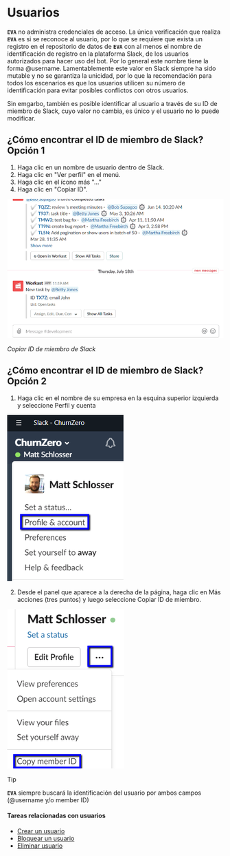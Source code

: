 # Usuarios

**`EVA`** no administra credenciales de acceso. La única verificación que realiza **`EVA`** es si se reconoce al usuario, por lo que se requiere que exista un registro en el repositorio de datos de **`EVA`** con al menos el nombre de identificación de registro en la plataforma Slack, de los usuarios autorizados para hacer uso del bot. Por lo general este nombre tiene la forma @username. Lamentablemente este valor en Slack siempre ha sido mutable y no se garantiza la unicidad, por lo que la recomendación para todos los escenarios es que los usuarios utilicen su número de identificación para evitar posibles conflictos con otros usuarios.

Sin emgarbo, también es posible identificar al usuario a través de su ID de miembro de Slack, cuyo valor no cambia, es único y  el usuario no lo puede modificar.

## ¿Cómo encontrar el ID de miembro de Slack? Opción 1

1. Haga clic en un nombre de usuario dentro de Slack.
2. Haga clic en "Ver perfil" en el menú.
3. Haga clic en el ícono más "..."
4. Haga clic en "Copiar ID".

![Copiar ID de miembro de Slack](../images/copy-slack-member-id.gif "Copiar ID de miembro de Slack")

_Copiar ID de miembro de Slack_

## ¿Cómo encontrar el ID de miembro de Slack? Opción 2

1. Haga clic en el nombre de su empresa en la esquina superior izquierda y seleccione Perfil y cuenta

![Copiar ID de miembro de Slack-Seleccionar Perfil](../images/copy-slack-member-id-profile.png "Copiar ID de miembro de Slack-Seleccionar Perfil")

2. Desde el panel que aparece a la derecha de la página, haga clic en  Más acciones  (tres puntos) y luego seleccione  Copiar ID de miembro.

![Copiar ID de miembro de Slack-Copiar valor](../images/copy-slack-member-id-menu.png "Copiar ID de miembro de Slack-Copiar valor")

> [!TIP]
> **`EVA`** siempre buscará la identificación del usuario por ambos campos (@username y/o member ID)


#### Tareas relacionadas con usuarios

- [Crear un usuario](#)
- [Bloquear un usuario](#)
- [Eliminar usuario](#)

